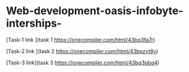# Web-development-oasis-infobyte-interships-


[Task-1 link ](task 1 https://onecompiler.com/html/43bq3fa7r)


[Task-2 link ](task 2 https://onecompiler.com/html/43bpzvt8y)


[Task-3 link](task 3 https://onecompiler.com/html/43bq3pbq4)
